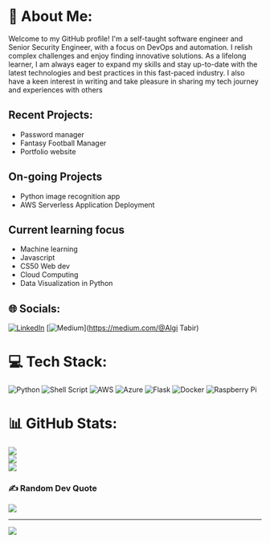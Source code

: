 # 💫 About Me:

Welcome to my GitHub profile! I'm a self-taught software engineer and Senior Security Engineer, with a focus on DevOps and automation. I relish complex challenges and enjoy finding innovative solutions. As a lifelong learner, I am always eager to expand my skills and stay up-to-date with the latest technologies and best practices in this fast-paced industry. I also have a keen interest in writing and take pleasure in sharing my tech journey and experiences with others

## Recent Projects:
- Password manager
- Fantasy Football Manager
- Portfolio website


## On-going Projects
- Python image recognition app
- AWS Serverless Application Deployment

## Current learning focus
- Machine learning
- Javascript
- CS50 Web dev
- Cloud Computing 
- Data Visualization in Python

## 🌐 Socials:
[![LinkedIn](https://img.shields.io/badge/LinkedIn-%230077B5.svg?logo=linkedin&logoColor=white)](https://linkedin.com/in/alganit) [![Medium](https://img.shields.io/badge/Medium-12100E?logo=medium&logoColor=white)](https://medium.com/@Algi Tabir) 

# 💻 Tech Stack:
![Python](https://img.shields.io/badge/python-3670A0?style=for-the-badge&logo=python&logoColor=ffdd54) ![Shell Script](https://img.shields.io/badge/shell_script-%23121011.svg?style=for-the-badge&logo=gnu-bash&logoColor=white) ![AWS](https://img.shields.io/badge/AWS-%23FF9900.svg?style=for-the-badge&logo=amazon-aws&logoColor=white) ![Azure](https://img.shields.io/badge/azure-%230072C6.svg?style=for-the-badge&logo=azure-devops&logoColor=white) ![Flask](https://img.shields.io/badge/flask-%23000.svg?style=for-the-badge&logo=flask&logoColor=white) ![Docker](https://img.shields.io/badge/docker-%230db7ed.svg?style=for-the-badge&logo=docker&logoColor=white) ![Raspberry Pi](https://img.shields.io/badge/-RaspberryPi-C51A4A?style=for-the-badge&logo=Raspberry-Pi)

# 📊 GitHub Stats:
![](https://github-readme-stats.vercel.app/api?username=Algi1&theme=nightowl&hide_border=false&include_all_commits=false&count_private=false)<br/>
![](https://github-readme-streak-stats.herokuapp.com/?user=Algi1&theme=nightowl&hide_border=false)<br/>
![](https://github-readme-stats.vercel.app/api/top-langs/?username=Algi1&theme=nightowl&hide_border=false&include_all_commits=false&count_private=false&layout=compact)

### ✍️ Random Dev Quote
![](https://quotes-github-readme.vercel.app/api?type=horizontal&theme=radical)

---
[![](https://visitcount.itsvg.in/api?id=Algi1&icon=0&color=0)](https://visitcount.itsvg.in)

<!-- Proudly created with GPRM ( https://gprm.itsvg.in ) -->
